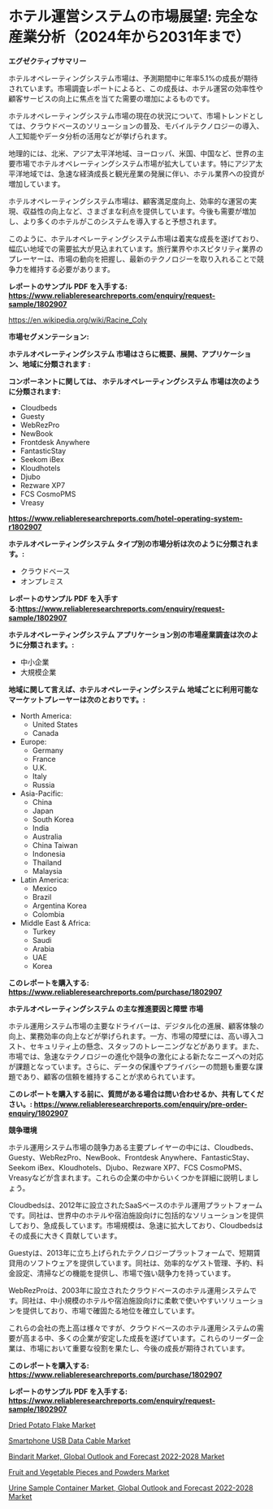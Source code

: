 <p><h1>ホテル運営システムの市場展望: 完全な産業分析（2024年から2031年まで）</h1></p><p><strong>エグゼクティブサマリー</strong></p>
<p><p>ホテルオペレーティングシステム市場は、予測期間中に年率5.1%の成長が期待されています。市場調査レポートによると、この成長は、ホテル運営の効率性や顧客サービスの向上に焦点を当てた需要の増加によるものです。</p><p>ホテルオペレーティングシステム市場の現在の状況について、市場トレンドとしては、クラウドベースのソリューションの普及、モバイルテクノロジーの導入、人工知能やデータ分析の活用などが挙げられます。</p><p>地理的には、北米、アジア太平洋地域、ヨーロッパ、米国、中国など、世界の主要市場でホテルオペレーティングシステム市場が拡大しています。特にアジア太平洋地域では、急速な経済成長と観光産業の発展に伴い、ホテル業界への投資が増加しています。</p><p>ホテルオペレーティングシステム市場は、顧客満足度向上、効率的な運営の実現、収益性の向上など、さまざまな利点を提供しています。今後も需要が増加し、より多くのホテルがこのシステムを導入すると予想されます。</p><p>このように、ホテルオペレーティングシステム市場は着実な成長を遂げており、幅広い地域での需要拡大が見込まれています。旅行業界やホスピタリティ業界のプレーヤーは、市場の動向を把握し、最新のテクノロジーを取り入れることで競争力を維持する必要があります。</p></p>
<p><strong>レポートのサンプル PDF を入手する: <a href="https://www.reliableresearchreports.com/enquiry/request-sample/1802907">https://www.reliableresearchreports.com/enquiry/request-sample/1802907</a></strong></p>
<p><a href="https://en.wikipedia.org/wiki/Racine_Coly">https://en.wikipedia.org/wiki/Racine_Coly</a></p>
<p><strong>市場セグメンテーション:</strong></p>
<p><strong> ホテルオペレーティングシステム 市場はさらに概要、展開、アプリケーション、地域に分類されます :</strong></p>
<p><strong>コンポーネントに関しては、 ホテルオペレーティングシステム 市場は次のように分類されます:</strong></p>
<p><ul><li>Cloudbeds</li><li>Guesty</li><li>WebRezPro</li><li>NewBook</li><li>Frontdesk Anywhere</li><li>FantasticStay</li><li>Seekom iBex</li><li>Kloudhotels</li><li>Djubo</li><li>Rezware XP7</li><li>FCS CosmoPMS</li><li>Vreasy</li></ul></p>
<p><strong><a href="https://www.reliableresearchreports.com/hotel-operating-system-r1802907">https://www.reliableresearchreports.com/hotel-operating-system-r1802907</a></strong></p>
<p><strong> ホテルオペレーティングシステム タイプ別の市場分析は次のように分類されます。:</strong></p>
<p><ul><li>クラウドベース</li><li>オンプレミス</li></ul></p>
<p><strong>レポートのサンプル PDF を入手する:<a href="https://www.reliableresearchreports.com/enquiry/request-sample/1802907">https://www.reliableresearchreports.com/enquiry/request-sample/1802907</a></strong></p>
<p><strong> ホテルオペレーティングシステム アプリケーション別の市場産業調査は次のように分類されます。:</strong></p>
<p><ul><li>中小企業</li><li>大規模企業</li></ul></p>
<p><strong>地域に関して言えば、ホテルオペレーティングシステム 地域ごとに利用可能なマーケットプレーヤーは次のとおりです。:</strong></p>
<p><ul>
    <li>
        North America:
        <ul>
            <li>United States</li>
            <li>Canada</li>
        </ul>
    </li>
    <li>
        Europe:
        <ul>
            <li>Germany</li>
            <li>France</li>
            <li>U.K.</li>
            <li>Italy</li>
            <li>Russia</li>
        </ul>
    </li>
    <li>
        Asia-Pacific:
        <ul>
            <li>China</li>
            <li>Japan</li>
            <li>South Korea</li>
            <li>India</li>
            <li>Australia</li>
            <li>China Taiwan</li>
            <li>Indonesia</li>
            <li>Thailand</li>
            <li>Malaysia</li>
        </ul>
    </li>
    <li>
        Latin America:
        <ul>
            <li>Mexico</li>
            <li>Brazil</li>
            <li>Argentina Korea</li>
            <li>Colombia</li>
        </ul>
    </li>
    <li>
        Middle East & Africa:
        <ul>
            <li>Turkey</li>
            <li>Saudi</li>
            <li>Arabia</li>
            <li>UAE</li>
            <li>Korea</li>
        </ul>
    </li>
    </ul></p>
<p><strong>このレポートを購入する: <a href="https://www.reliableresearchreports.com/purchase/1802907">https://www.reliableresearchreports.com/purchase/1802907</a></strong></p>
<p><strong>ホテルオペレーティングシステム の主な推進要因と障壁 市場</strong></p>
<p><p>ホテル運用システム市場の主要なドライバーは、デジタル化の進展、顧客体験の向上、業務効率の向上などが挙げられます。一方、市場の障壁には、高い導入コスト、セキュリティ上の懸念、スタッフのトレーニングなどがあります。また、市場では、急速なテクノロジーの進化や競争の激化による新たなニーズへの対応が課題となっています。さらに、データの保護やプライバシーの問題も重要な課題であり、顧客の信頼を維持することが求められています。</p></p>
<p><strong>このレポートを購入する前に、質問がある場合は問い合わせるか、共有してください。: <a href="https://www.reliableresearchreports.com/enquiry/pre-order-enquiry/1802907">https://www.reliableresearchreports.com/enquiry/pre-order-enquiry/1802907</a></strong></p>
<p><strong>競争環境</strong></p>
<p><p>ホテル運用システム市場の競争力ある主要プレイヤーの中には、Cloudbeds、Guesty、WebRezPro、NewBook、Frontdesk Anywhere、FantasticStay、Seekom iBex、Kloudhotels、Djubo、Rezware XP7、FCS CosmoPMS、Vreasyなどが含まれます。これらの企業の中からいくつかを詳細に説明しましょう。</p><p>Cloudbedsは、2012年に設立されたSaaSベースのホテル運用プラットフォームです。同社は、世界中のホテルや宿泊施設向けに包括的なソリューションを提供しており、急成長しています。市場規模は、急速に拡大しており、Cloudbedsはその成長に大きく貢献しています。</p><p>Guestyは、2013年に立ち上げられたテクノロジープラットフォームで、短期賃貸用のソフトウェアを提供しています。同社は、効率的なゲスト管理、予約、料金設定、清掃などの機能を提供し、市場で強い競争力を持っています。</p><p>WebRezProは、2003年に設立されたクラウドベースのホテル運用システムです。同社は、中小規模のホテルや宿泊施設向けに柔軟で使いやすいソリューションを提供しており、市場で確固たる地位を確立しています。</p><p>これらの会社の売上高は様々ですが、クラウドベースのホテル運用システムの需要が高まる中、多くの企業が安定した成長を遂げています。これらのリーダー企業は、市場において重要な役割を果たし、今後の成長が期待されています。</p></p>
<p><strong>このレポートを購入する: <a href="https://www.reliableresearchreports.com/purchase/1802907">https://www.reliableresearchreports.com/purchase/1802907</a></strong></p>
<p><strong>レポートのサンプル PDF を入手する: <a href="https://www.reliableresearchreports.com/enquiry/request-sample/1802907">https://www.reliableresearchreports.com/enquiry/request-sample/1802907</a></strong><strong></strong></p>
<p><p><a href="https://github.com/hdicirhd4/Market-Research-Report-List-1/blob/main/dried-potato-flake-market.md">Dried Potato Flake Market</a></p><p><a href="https://issuu.com/reportprime-2/docs/smartphone-usb-data-cable-market-size-2030.pptx">Smartphone USB Data Cable Market</a></p><p><a href="https://www.linkedin.com/pulse/global-bindarit-market-outlook-forecast-2022-2028-focus-4ukhe">Bindarit Market, Global Outlook and Forecast 2022-2028 Market</a></p><p><a href="https://github.com/AKSHATREPORTPRIME/Market-Research-Report-List-5/blob/main/fruit-and-vegetable-pieces-and-powders-market.md">Fruit and Vegetable Pieces and Powders Market</a></p><p><a href="https://www.linkedin.com/pulse/insights-urine-sample-container-market-global-outlook-forecast-szoic">Urine Sample Container Market, Global Outlook and Forecast 2022-2028 Market</a></p></p>